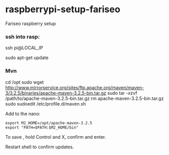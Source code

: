 # raspberrypi-setup-fariseo
Fariseo raspberry setup

### ssh into rasp:

ssh pi@LOCAL_IP 

sudo apt-get update

### Mvn

cd /opt
sudo wget http://www.mirrorservice.org/sites/ftp.apache.org/maven/maven-3/3.2.5/binaries/apache-maven-3.2.5-bin.tar.gz
sudo tar -xzvf /path/to/apache-maven-3.2.5-bin.tar.gz
rm apache-maven-3.2.5-bin.tar.gz
sudo sudoedit /etc/profile.d/maven.sh

Add to the nano:
```
export M2_HOME=/opt/apache-maven-3.2.5
export "PATH=$PATH:$M2_HOME/bin"
```

To save , hold Control and X, confirm and enter.

Restart shell to confirm updates.

